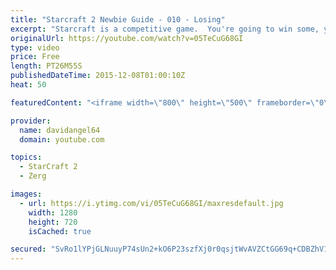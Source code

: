 ```yaml
---
title: "Starcraft 2 Newbie Guide - 010 - Losing"
excerpt: "Starcraft is a competitive game.  You're going to win some, you're going to lose some.  When you win a game, you feel good, and that's awesome.  But how do you react to losing a game?  How you react to losing in a competitive game like Starcraft 2 is an important consideration.  The biggest concept is"
originalUrl: https://youtube.com/watch?v=05TeCuG68GI
type: video
price: Free
length: PT26M55S
publishedDateTime: 2015-12-08T01:00:10Z
heat: 50

featuredContent: "<iframe width=\"800\" height=\"500\" frameborder=\"0\" src=\"https://www.youtube.com/embed/05TeCuG68GI\" allow=\"accelerometer; autoplay; encrypted-media; gyroscope; picture-in-picture\" allowfullscreen></iframe>"

provider:
  name: davidangel64
  domain: youtube.com

topics:
  - StarCraft 2
  - Zerg

images:
  - url: https://i.ytimg.com/vi/05TeCuG68GI/maxresdefault.jpg
    width: 1280
    height: 720
    isCached: true

secured: "SvRo1lYPjGLNuuyP74sUn2+kO6P23szfXj0r0qsjtWvAVZCtGG69q+CDBZhV1QNDOShqBEvZfeuvvXuzUBBx9eSRopJL0eWl3G3wvstCOi8Sz8Hw5RlS6SUeTToBcjndRyhrcHMBk7A+OossBKWEQpKGjk/2vrUkTFGeCJtXfHSXSsM1iGzqj/5iD5QSbEClFREvqqEWt8DLMP8AOBhRrWXiQmRniDrpQylp7GYSRdByfkT4aImsgJnrxVsQTM7E4B+7HKZkIbt+vLjQ77i1TQMaCyNmvI5b/5x4a1NZHSULPSlkH5uR6Z5ehqE1nNFcZrNT3JqkEpPqYuiF+Fe6cw6LaNk5BPmPvoxnssJN1LL25CfzOmK2hfistEGFfZrQwTEZbdPmRLmeDUHGJYqjeqHC4w6LaN4OY6y38A3QoP0=;VmoyJifgDfr+ri3o8hn1Fw=="
---
```


